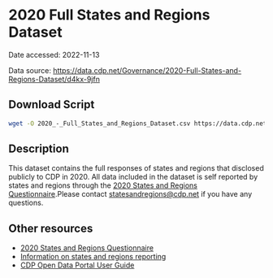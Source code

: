 # 2020 Full States and Regions Dataset

Date accessed: 2022-11-13

Data source: https://data.cdp.net/Governance/2020-Full-States-and-Regions-Dataset/d4kx-9jfn

## Download Script
```sh
wget -O 2020_-_Full_States_and_Regions_Dataset.csv https://data.cdp.net/api/views/d4kx-9jfn/rows.csv?accessType=DOWNLOAD
```

## Description
This dataset contains the full responses of states and regions that disclosed publicly to CDP in 2020.  All data included in the dataset is self reported by states and regions through the [2020 States and Regions Questionnaire](https://guidance.cdp.net/en/guidance?ctype=theme&idtype=ThemeID&cid=17&otype=Questionnaire&incchild=1&microsite=0&gettags=0).Please contact statesandregions@cdp.net if you have any questions.

## Other resources
- [2020 States and Regions Questionnaire](https://guidance.cdp.net/en/guidance?ctype=theme&idtype=ThemeID&cid=17&otype=Questionnaire&incchild=1&microsite=0&gettags=0)
- [Information on states and regions reporting](https://www.cdp.net/en/states-and-regions)
- [CDP Open Data Portal User Guide](https://cdn.cdp.net/cdp-production/comfy/cms/files/files/000/006/293/original/CDP_Open_Data_Portal_User_Guide_2022.pdf)

